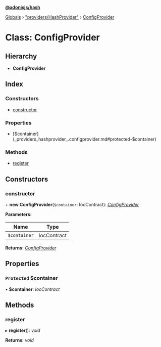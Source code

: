**[@adonisjs/hash](../README.md)**

[Globals](../README.md) › ["providers/HashProvider"](../modules/_providers_hashprovider_.md) › [ConfigProvider](_providers_hashprovider_.configprovider.md)

# Class: ConfigProvider

## Hierarchy

* **ConfigProvider**

## Index

### Constructors

* [constructor](_providers_hashprovider_.configprovider.md#constructor)

### Properties

* [$container](_providers_hashprovider_.configprovider.md#protected-$container)

### Methods

* [register](_providers_hashprovider_.configprovider.md#register)

## Constructors

###  constructor

\+ **new ConfigProvider**(`$container`: IocContract): *[ConfigProvider](_providers_hashprovider_.configprovider.md)*

**Parameters:**

Name | Type |
------ | ------ |
`$container` | IocContract |

**Returns:** *[ConfigProvider](_providers_hashprovider_.configprovider.md)*

## Properties

### `Protected` $container

• **$container**: *IocContract*

## Methods

###  register

▸ **register**(): *void*

**Returns:** *void*